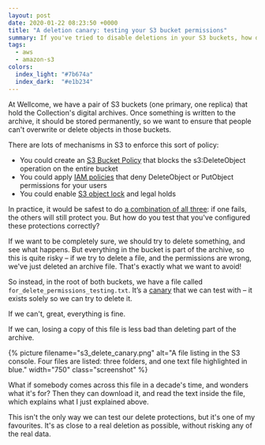```yaml
---
layout: post
date: 2020-01-22 08:23:50 +0000
title: "A deletion canary: testing your S3 bucket permissions"
summary: If you've tried to disable deletions in your S3 buckets, how do you know they're working?
tags:
  - aws
  - amazon-s3
colors:
  index_light: "#7b674a"
  index_dark:  "#e1b234"
---
```


<!-- Card image: https://wellcomecollection.org/works/j27anec2/images?id=pm5929er -->

At Wellcome, we have a pair of S3 buckets (one primary, one replica) that hold the Collection's digital archives.
Once something is written to the archive, it should be stored permanently, so we want to ensure that people can't overwrite or delete objects in those buckets.

There are lots of mechanisms in S3 to enforce this sort of policy:

-  You could create an [S3 Bucket Policy] that blocks the s3:DeleteObject operation on the entire bucket
-  You could apply [IAM policies] that deny DeleteObject or PutObject permissions for your users
-  You could enable [S3 object lock] and legal holds

In practice, it would be safest to do [a combination of all three]: if one fails, the others will still protect you.
But how do you test that you've configured these protections correctly?

If we want to be completely sure, we should try to delete something, and see what happens.
But everything in the bucket is part of the archive, so this is quite risky – if we try to delete a file, and the permissions are wrong, we've just deleted an archive file.
That's exactly what we want to avoid!

So instead, in the root of both buckets, we have a file called `for_delete_permissions_testing.txt`.
It’s a [canary] that we can test with – it exists solely so we can try to delete it.

If we can't, great, everything is fine.

If we can, losing a copy of this file is less bad than deleting part of the archive.

{%
  picture
  filename="s3_delete_canary.png"
  alt="A file listing in the S3 console.  Four files are listed: three folders, and one text file highlighted in blue."
  width="750"
  class="screenshot"
%}

What if somebody comes across this file in a decade's time, and wonders what it's for?
Then they can download it, and read the text inside the file, which explains what I just explained above.

This isn't the only way we can test our delete protections, but it's one of my favourites.
It's as close to a real deletion as possible, without risking any of the real data.

[S3 Bucket Policy]: https://docs.aws.amazon.com/AmazonS3/latest/user-guide/add-bucket-policy.html
[IAM policies]: https://docs.aws.amazon.com/IAM/latest/UserGuide/access_policies.html
[S3 object lock]: https://docs.aws.amazon.com/AmazonS3/latest/dev/object-lock-overview.html
[canary]: https://en.wikipedia.org/wiki/Sentinel_species#Historical_examples
[a combination of all three]: https://en.wikipedia.org/wiki/Defence_in_depth
